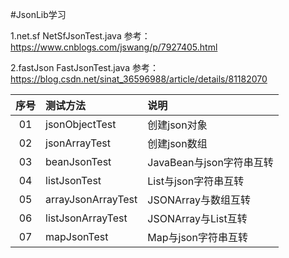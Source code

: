 ﻿#JsonLib学习

1.net.sf NetSfJsonTest.java
参考： https://www.cnblogs.com/jswang/p/7927405.html

2.fastJson FastJsonTest.java
参考： https://blog.csdn.net/sinat_36596988/article/details/81182070

序号 | 测试方法 | 说明 
:---: | :------- | :-------- 
01 | jsonObjectTest| 创建json对象
02 | jsonArrayTest | 创建json数组 
03 | beanJsonTest | JavaBean与json字符串互转
04 | listJsonTest | List与json字符串互转
05 | arrayJsonArrayTest | JSONArray与数组互转
06 | listJsonArrayTest | JSONArray与List互转
07 | mapJsonTest | Map与json字符串互转
